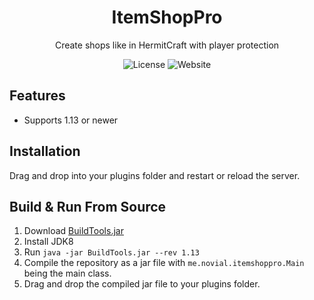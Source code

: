 <div align="center">
    <h1>ItemShopPro</h1>
    <p>Create shops like in HermitCraft with player protection</p>
    <img src="https://img.shields.io/github/license/novialriptide/ItemShopPro" alt="License">
    <img src="https://img.shields.io/website?down_color=red&down_message=offline&up_color=green&up_message=online&url=https%3A%2F%2Fnovialprojects.com%2F" alt="Website">
</div>

## Features
 - Supports 1.13 or newer

## Installation
Drag and drop into your plugins folder and 
restart or reload the server.

## Build & Run From Source
1. Download [BuildTools.jar](https://hub.spigotmc.org/jenkins/job/BuildTools/)
2. Install JDK8
3. Run `java -jar BuildTools.jar --rev 1.13`
4. Compile the repository as a jar file with 
`me.novial.itemshoppro.Main` being the main class.
5. Drag and drop the compiled jar file to your
plugins folder.
